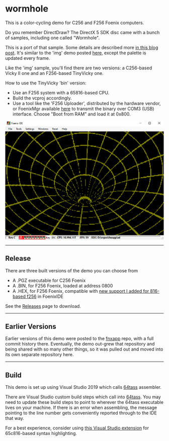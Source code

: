# wormhole
This is a color-cycling demo for C256 and F256 Foenix computers.

Do you remember DirectDraw? The DirectX 5 SDK disc came with a bunch of samples, including one called "Wormhole". 

This is a port of that sample. Some details are described more [in this blog post](http://cml-a.com/content/). It's similar to the 'img' demo posted [here](https://github.com/clandrew/fnxapp/), except the palette is updated every frame.

Like the 'img' sample, you'll find there are two versions: a C256-based Vicky II one and an F256-based TinyVicky one.

How to use the TinyVicky 'bin' version:
  * Use an F256 system with a 65816-based CPU.
  * Build the vcproj accordingly.
  * Use a tool like the 'F256 Uploader', distributed by the hardware vendor, or FoenixMgr available [here](https://github.com/pweingar/FoenixMgr) to transmit the binary over COM3 (USB) interface. Choose "Boot from RAM" and load it at 0x800.

![alt text](https://raw.githubusercontent.com/clandrew/wormhole/main/Images/wormhole.PNG?raw=true)

-----
## Release

There are three built versions of the demo you can choose from
* A .PGZ executable for C256 Foenix
* A .BIN, for F256 Foenix, loaded at address 0800
* A .HEX, for F256 Foenix, compatible with [new support I added for 816-based f256](https://github.com/clandrew/fnxide/commit/c7dc6c1a05816ec8739ab344b915de85b0d9069d) in FoenixIDE

See the [Releases](https://github.com/clandrew/wormhole/releases) page to download.

-----
## Earlier Versions

Earlier versions of this demo were posted to the [fnxapp](https://github.com/clandrew/fnxapp/) repo, with a full commit history there. Eventually, the demo out-grew that repository and being shared with so many other things, so it was pulled out and moved into its own separate repository here.

-----

## Build

This demo is set up using Visual Studio 2019 which calls [64tass](https://tass64.sourceforge.net) assembler.

There are Visual Studio custom build steps which call into [64tass](https://tass64.sourceforge.net). You may need to update these build steps to point to wherever the 64tass executable lives on your machine. If there is an error when assembling, the message pointing to the line number gets conveniently reported through to the IDE that way.

For a best experience, consider using [this Visual Studio extension](https://github.com/clandrew/vscolorize65c816) for 65c816-based syntax highlighting.


